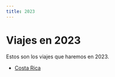 ```yaml
---
title: 2023
---
```


# Viajes en 2023

Estos son los viajes que haremos en 2023.

- [Costa Rica](./costa-rica)
